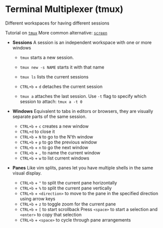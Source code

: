 # Terminal Multiplexer (tmux)

Different workspaces for having different sessions

Tutorial on [`tmux`](https://www.hamvocke.com/blog/a-quick-and-easy-guide-to-tmux/)
More common alternative: [`screen`](http://linuxcommand.org/lc3_adv_termmux.php)

* **Sessions**
A session is an independent workspace with one or more windows

  * `tmux` starts a new session.
  * `tmux new -s NAME` starts it with that name
  * `tmux ls` lists the current sessions
  * `CTRL+b` + `d` detaches the current session

  * `tmux a` attaches the last session.
  Use `-t` flag to specify which session to attach:
  `tmux a -t 0`

* **Windows**
Equivalent to tabs in editors or browsers, they are visually separate parts of the same session.

  * `CTRL+b` + `c` creates a new window
  * `CTRL+d` to close it
  * `CTRL+b` + `N` to go to the N'th window
  * `CTRL+b` + `p` to go the previous window
  * `CTRL+b` + `n` to go the next window
  * `CTRL+b` + `,` to name the current window
  * `CTRL+b` + `w` to list current windows

* **Panes**
Like vim splits, panes let you have multiple shells in the same visual display.
  * `CTRL+b` + `"` to split the current pane horizontally
  * `CTRL+b` + `%` to split the current pane vertically
  * `CTRL+b` + `<direction>` to move to the pane in the specified direction using arrow keys
  * `CTRL+b` + `z` to toggle zoom for the current pane
  * `CTRL+b` + `[` to start scrollback Press `<space>` to start a selection and `<enter>` to copy that selection
  * `CTRL+b` + `<space>` to cycle through pane arrangements